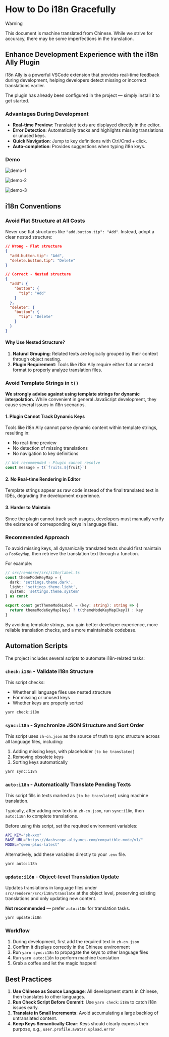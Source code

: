 # How to Do i18n Gracefully

> [!WARNING]
> This document is machine translated from Chinese. While we strive for accuracy, there may be some imperfections in the translation.

## Enhance Development Experience with the i18n Ally Plugin

i18n Ally is a powerful VSCode extension that provides real-time feedback during development, helping developers detect missing or incorrect translations earlier.

The plugin has already been configured in the project — simply install it to get started.

### Advantages During Development

- **Real-time Preview**: Translated texts are displayed directly in the editor.
- **Error Detection**: Automatically tracks and highlights missing translations or unused keys.
- **Quick Navigation**: Jump to key definitions with Ctrl/Cmd + click.
- **Auto-completion**: Provides suggestions when typing i18n keys.

### Demo

![demo-1](./.assets.how-to-i18n/demo-1.png)

![demo-2](./.assets.how-to-i18n/demo-2.png)

![demo-3](./.assets.how-to-i18n/demo-3.png)

## i18n Conventions

### **Avoid Flat Structure at All Costs**

Never use flat structures like `"add.button.tip": "Add"`. Instead, adopt a clear nested structure:

```json
// Wrong - Flat structure
{
  "add.button.tip": "Add",
  "delete.button.tip": "Delete"
}

// Correct - Nested structure
{
  "add": {
    "button": {
      "tip": "Add"
    }
  },
  "delete": {
    "button": {
      "tip": "Delete"
    }
  }
}
```

#### Why Use Nested Structure?

1. **Natural Grouping**: Related texts are logically grouped by their context through object nesting.
2. **Plugin Requirement**: Tools like i18n Ally require either flat or nested format to properly analyze translation files.

### **Avoid Template Strings in `t()`**

**We strongly advise against using template strings for dynamic interpolation.** While convenient in general JavaScript development, they cause several issues in i18n scenarios.

#### 1. **Plugin Cannot Track Dynamic Keys**

Tools like i18n Ally cannot parse dynamic content within template strings, resulting in:

- No real-time preview
- No detection of missing translations
- No navigation to key definitions

```javascript
// Not recommended - Plugin cannot resolve
const message = t(`fruits.${fruit}`)
```

#### 2. **No Real-time Rendering in Editor**

Template strings appear as raw code instead of the final translated text in IDEs, degrading the development experience.

#### 3. **Harder to Maintain**

Since the plugin cannot track such usages, developers must manually verify the existence of corresponding keys in language files.

### Recommended Approach

To avoid missing keys, all dynamically translated texts should first maintain a `FooKeyMap`, then retrieve the translation text through a function.

For example:

```ts
// src/renderer/src/i18n/label.ts
const themeModeKeyMap = {
  dark: 'settings.theme.dark',
  light: 'settings.theme.light',
  system: 'settings.theme.system'
} as const

export const getThemeModeLabel = (key: string): string => {
  return themeModeKeyMap[key] ? t(themeModeKeyMap[key]) : key
}
```

By avoiding template strings, you gain better developer experience, more reliable translation checks, and a more maintainable codebase.

## Automation Scripts

The project includes several scripts to automate i18n-related tasks:

### `check:i18n` - Validate i18n Structure

This script checks:

- Whether all language files use nested structure
- For missing or unused keys
- Whether keys are properly sorted

```bash
yarn check:i18n
```

### `sync:i18n` - Synchronize JSON Structure and Sort Order

This script uses `zh-cn.json` as the source of truth to sync structure across all language files, including:

1. Adding missing keys, with placeholder `[to be translated]`
2. Removing obsolete keys
3. Sorting keys automatically

```bash
yarn sync:i18n
```

### `auto:i18n` - Automatically Translate Pending Texts

This script fills in texts marked as `[to be translated]` using machine translation.

Typically, after adding new texts in `zh-cn.json`, run `sync:i18n`, then `auto:i18n` to complete translations.

Before using this script, set the required environment variables:

```bash
API_KEY="sk-xxx"
BASE_URL="https://dashscope.aliyuncs.com/compatible-mode/v1/"
MODEL="qwen-plus-latest"
```

Alternatively, add these variables directly to your `.env` file.

```bash
yarn auto:i18n
```

### `update:i18n` - Object-level Translation Update

Updates translations in language files under `src/renderer/src/i18n/translate` at the object level, preserving existing translations and only updating new content.

**Not recommended** — prefer `auto:i18n` for translation tasks.

```bash
yarn update:i18n
```

### Workflow

1. During development, first add the required text in `zh-cn.json`
2. Confirm it displays correctly in the Chinese environment
3. Run `yarn sync:i18n` to propagate the keys to other language files
4. Run `yarn auto:i18n` to perform machine translation
5. Grab a coffee and let the magic happen!

## Best Practices

1. **Use Chinese as Source Language**: All development starts in Chinese, then translates to other languages.
2. **Run Check Script Before Commit**: Use `yarn check:i18n` to catch i18n issues early.
3. **Translate in Small Increments**: Avoid accumulating a large backlog of untranslated content.
4. **Keep Keys Semantically Clear**: Keys should clearly express their purpose, e.g., `user.profile.avatar.upload.error`
